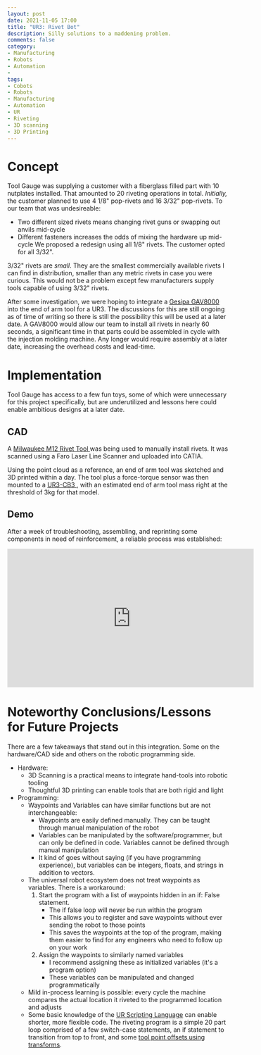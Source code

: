 ```yaml
---
layout: post
date: 2021-11-05 17:00
title: "UR3: Rivet Bot"
description: Silly solutions to a maddening problem.
comments: false
category: 
- Manufacturing
- Robots
- Automation
- 
tags:
- Cobots
- Robots
- Manufacturing
- Automation
- UR
- Riveting
- 3D scanning
- 3D Printing
---
```

# Concept

Tool Gauge was supplying a customer with a fiberglass filled part with 10 nutplates installed. That amounted to 20 riveting operations in total. *Initially,* the customer planned to use 4 1/8" pop-rivets and 16 3/32" pop-rivets. To our team that was undesireable:
- Two different sized rivets means changing rivet guns or swapping out anvils mid-cycle
- Different fasteners increases the odds of mixing the hardware up mid-cycle
We proposed a redesign using all 1/8" rivets. The customer opted for all 3/32". 

3/32" rivets are *small*. They are the smallest commercially available rivets I can find in distribution, smaller than any metric rivets in case you were curious. This would not be a problem except few manufacturers supply tools capable of using 3/32" rivets. 

After some investigation, we were hoping to integrate a <a href = "https://www.gesipausa.com/products/industry_solutions/application_specific_setting_tools/gav/gav_8000/"> Gesipa GAV8000 </a> into the end of arm tool for a UR3. The discussions for this are still ongoing as of time of writing so there is still the possibility this will be used at a later date. A GAV8000 would allow our team to install all rivets in nearly 60 seconds, a significant time in that parts could be assembled in cycle with the injection molding machine. Any longer would require assembly at a later date, increasing the overhead costs and lead-time.

# Implementation

Tool Gauge has access to a few fun toys, some of which were unnecessary for this project specifically, but are underutilized and lessons here could enable ambitious designs at a later date.

## CAD

A <a href = "https://www.milwaukeetool.com/Products/Power-Tools/Specialty-Tools/Rivet-Tools/2550-20#sp-specs">Milwaukee M12 Rivet Tool </a> was being used to manually install rivets. It was scanned using a Faro Laser Line Scanner and uploaded into CATIA.

Using the point cloud as a reference, an end of arm tool was sketched and 3D printed within a day. The tool plus a force-torque sensor was then mounted to a <a href = "https://www.universal-robots.com/products/ur3-robot/"> UR3-CB3 </a>, with an estimated end of arm tool mass right at the threshold of 3kg for that model. 

## Demo

After a week of troubleshooting, assembling, and reprinting some components in need of reinforcement, a reliable process was established:

<iframe width="560" height="315" src="https://www.youtube.com/embed/M4lCq8fC7hE" title="YouTube video player" frameborder="0" allow="accelerometer; autoplay; clipboard-write; encrypted-media; gyroscope; picture-in-picture" allowfullscreen></iframe>

# Noteworthy Conclusions/Lessons for Future Projects

There are a few takeaways that stand out in this integration. Some on the hardware/CAD side and others on the robotic programming side.

- Hardware:
    - 3D Scanning is a practical means to integrate hand-tools into robotic tooling
    - Thoughtful 3D printing can enable tools that are both rigid and light
- Programming:
    - Waypoints and Variables can have similar functions but are not interchangeable:
        - Waypoints are easily defined manually. They can be taught through manual manipulation of the robot
        - Variables can be manipulated by the software/programmer, but can only be defined in code. Variables cannot be defined through manual manipulation
        - It kind of goes without saying (if you have programming experience), but variables can be integers, floats, and strings in addition to vectors. 
    - The universal robot ecosystem does not treat waypoints as variables. There is a workaround:
        1. Start the program with a list of waypoints hidden in an if: False statement. 
            - The if false loop will never be run within the program
            - This allows you to register and save waypoints without ever sending the robot to those points
            - This saves the waypoints at the top of the program, making them easier to find for any engineers who need to follow up on your work
        2. Assign the waypoints to similarly named variables
            - I recommend assigning these as initialized variables (it's a program option)
            - These variables can be manipulated and changed programmatically
    - Mild in-process learning is possible: every cycle the machine compares the actual location it riveted to the programmed location and adjusts
    - Some basic knowledge of the <a href = "https://www.universal-robots.com/download/manuals-e-series/script/script-manual-e-series-sw-511/">UR Scripting Language</a> can enable shorter, more flexible code. The riveting program is a simple 20 part loop comprised of a few switch-case statements, an if statement to transition from top to front, and some <a href = "https://www.universal-robots.com/articles/ur/programming/urscript-move-with-respect-to-a-custom-featureframe/"> tool point offsets using transforms</a>.